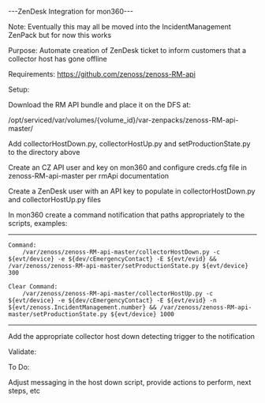 ---ZenDesk Integration for mon360---

Note: Eventually this may all be moved into the IncidentManagement ZenPack but for now this works


Purpose: Automate creation of ZenDesk ticket to inform customers that a collector host has gone offline


Requirements: https://github.com/zenoss/zenoss-RM-api


Setup: 

Download the RM API bundle and place it on the DFS at:

/opt/serviced/var/volumes/{volume_id}/var-zenpacks/zenoss-RM-api-master/

Add collectorHostDown.py, collectorHostUp.py and setProductionState.py to the directory above

Create an CZ API user and key on mon360 and configure creds.cfg file in zenoss-RM-api-master per rmApi documentation

Create a ZenDesk user with an API key to populate in collectorHostDown.py and collectorHostUp.py files

In mon360 create a command notification that paths appropriately to the scripts, examples:

-------------------------------------------------------------
	Command:
		/var/zenoss/zenoss-RM-api-master/collectorHostDown.py -c ${evt/device} -e ${dev/cEmergencyContact} -E ${evt/evid} && /var/zenoss/zenoss-RM-api-master/setProductionState.py ${evt/device} 300

	Clear Command:
		/var/zenoss/zenoss-RM-api-master/collectorHostUp.py -c ${evt/device} -e ${dev/cEmergencyContact} -E ${evt/evid} -n ${evt/zenoss.IncidentManagement.number} && /var/zenoss/zenoss-RM-api-master/setProductionState.py ${evt/device} 1000

-------------------------------------------------------------

Add the appropriate collector host down detecting trigger to the notification


Validate:


To Do: 

Adjust messaging in the host down script, provide actions to perform, next steps, etc

